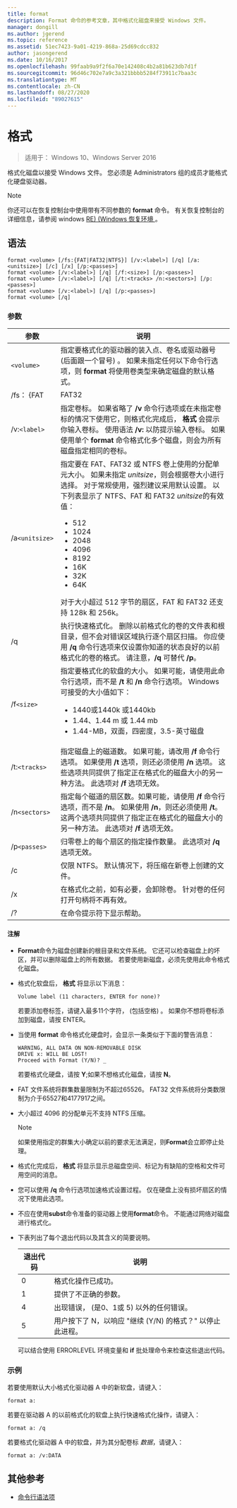 ```yaml
---
title: format
description: Format 命令的参考文章，其中格式化磁盘来接受 Windows 文件。
manager: dongill
ms.author: jgerend
ms.topic: reference
ms.assetid: 51ec7423-9a01-4219-868a-25d69cdcc832
author: jasongerend
ms.date: 10/16/2017
ms.openlocfilehash: 99faab9a9f2f6a70e142408c4b2a81b623db7d1f
ms.sourcegitcommit: 96d46c702e7a9c3a321bbbb5284f73911c7baa3c
ms.translationtype: MT
ms.contentlocale: zh-CN
ms.lasthandoff: 08/27/2020
ms.locfileid: "89027615"
---
```

# <a name="format"></a>格式

> 适用于： Windows 10、Windows Server 2016

格式化磁盘以接受 Windows 文件。 您必须是 Administrators 组的成员才能格式化硬盘驱动器。

> [!NOTE]
> 你还可以在恢复控制台中使用带有不同参数的 **format** 命令。 有关恢复控制台的详细信息，请参阅 windows [RE)  (Windows 恢复环境 ](/windows-hardware/manufacture/desktop/windows-recovery-environment--windows-re--technical-reference)。

## <a name="syntax"></a>语法

```
format <volume> [/fs:{FAT|FAT32|NTFS}] [/v:<label>] [/q] [/a:<unitsize>] [/c] [/x] [/p:<passes>]
format <volume> [/v:<label>] [/q] [/f:<size>] [/p:<passes>]
format <volume> [/v:<label>] [/q] [/t:<tracks> /n:<sectors>] [/p:<passes>]
format <volume> [/v:<label>] [/q] [/p:<passes>]
format <volume> [/q]
```

### <a name="parameters"></a>参数

| 参数 | 说明 |
| --------- | ----------- |
| `<volume>` | 指定要格式化的驱动器的装入点、卷名或驱动器号 (后面跟一个冒号) 。 如果未指定任何以下命令行选项，则 **format** 将使用卷类型来确定磁盘的默认格式。 |
| /fs： {FAT | FAT32 | NTFS | 指定文件系统的类型 (FAT、FAT32、NTFS) 。 |
| /v:`<label>` | 指定卷标。 如果省略了 **/v** 命令行选项或在未指定卷标的情况下使用它，则格式化完成后， **格式** 会提示你输入卷标。 使用语法 **/v:** 以防提示输入卷标。 如果使用单个 **format** 命令格式化多个磁盘，则会为所有磁盘指定相同的卷标。 |
| /a`<unitsize>` | 指定要在 FAT、FAT32 或 NTFS 卷上使用的分配单元大小。 如果未指定 *unitsize*，则会根据卷大小进行选择。 对于常规使用，强烈建议采用默认设置。 以下列表显示了 NTFS、FAT 和 FAT32 *unitsize*的有效值：<ul><li>512</li><li>1024</li><li>2048</li><li>4096</li><li>8192</li><li>16K</li><li>32K</li><li>64K</li></ul>对于大小超过 512 字节的扇区，FAT 和 FAT32 还支持 128k 和 256k。 |
| /q | 执行快速格式化。 删除以前格式化的卷的文件表和根目录，但不会对错误区域执行逐个扇区扫描。 你应使用 **/q** 命令行选项来仅设置你知道的状态良好的以前格式化的卷的格式。 请注意，**/q** 可替代 **/p**。 |
| /f`<size>` | 指定要格式化的软盘的大小。 如果可能，请使用此命令行选项，而不是 **/t** 和 **/n** 命令行选项。 Windows 可接受的大小值如下：<ul><li>1440或1440k 或1440kb</li><li>1.44、1.44 m 或 1.44 mb</li><li>1.44-MB，双面，四密度，3.5-英寸磁盘</li></ul> |
| /t:`<tracks>` | 指定磁盘上的磁道数。 如果可能，请改用 **/f** 命令行选项。 如果使用 **/t** 选项，则还必须使用 **/n** 选项。 这些选项共同提供了指定正在格式化的磁盘大小的另一种方法。 此选项对 **/f** 选项无效。 |
| /n`<sectors>` | 指定每个磁道的扇区数。如果可能，请使用 **/f** 命令行选项，而不是 **/n**。 如果使用 **/n**，则还必须使用 **/t**。 这两个选项共同提供了指定正在格式化的磁盘大小的另一种方法。 此选项对 **/f** 选项无效。 |
| /p`<passes>` | 归零卷上的每个扇区的指定操作数量。 此选项对 **/q** 选项无效。 |
| /c | 仅限 NTFS。 默认情况下，将压缩在新卷上创建的文件。 |
| /x | 在格式化之前，如有必要，会卸除卷。 针对卷的任何打开句柄将不再有效。 |
| /? | 在命令提示符下显示帮助。 |

#### <a name="remarks"></a>注解

- **Format**命令为磁盘创建新的根目录和文件系统。 它还可以检查磁盘上的坏区，并可以删除磁盘上的所有数据。 若要使用新磁盘，必须先使用此命令格式化磁盘。

- 格式化软盘后， **格式** 将显示以下消息：

    `Volume label (11 characters, ENTER for none)?`

    若要添加卷标签，请键入最多11个字符， (包括空格) 。 如果你不想将卷标添加到磁盘，请按 ENTER。

- 当使用 **format** 命令格式化硬盘时，会显示一条类似于下面的警告消息：

  ```
  WARNING, ALL DATA ON NON-REMOVABLE DISK
  DRIVE x: WILL BE LOST!
  Proceed with Format (Y/N)? _
  ```

  若要格式化硬盘，请按 **Y**;如果不想格式化磁盘，请按 **N**。

- FAT 文件系统将群集数量限制为不超过65526。 FAT32 文件系统将分类数限制为介于65527和4177917之间。

- 大小超过 4096 的分配单元不支持 NTFS 压缩。

  > [!NOTE]
  > 如果使用指定的群集大小确定以前的要求无法满足，则**Format**会立即停止处理。

- 格式化完成后， **格式** 将显示显示总磁盘空间、标记为有缺陷的空格和文件可用空间的消息。

- 您可以使用 **/q** 命令行选项加速格式设置过程。 仅在硬盘上没有损坏扇区的情况下使用此选项。

- 不应在使用**subst**命令准备的驱动器上使用**format**命令。 不能通过网络对磁盘进行格式化。

- 下表列出了每个退出代码以及其含义的简要说明。

  | 退出代码 | 说明 |
  | --------- | ----------- |
  | 0 | 格式化操作已成功。 |
  | 1 | 提供了不正确的参数。 |
  | 4 | 出现错误， (是0、1或 5) 以外的任何错误。 |
  | 5 | 用户按下了 N，以响应 "继续 (Y/N) 的格式？" 以停止此进程。 |

  可以结合使用 ERRORLEVEL 环境变量和 **if** 批处理命令来检查这些退出代码。

### <a name="examples"></a>示例

若要使用默认大小格式化驱动器 A 中的新软盘，请键入：

```
format a:
```

若要在驱动器 A 的以前格式化的软盘上执行快速格式化操作，请键入：

```
format a: /q
```

若要格式化驱动器 A 中的软盘，并为其分配卷标 *数据*，请键入：

```
format a: /v:DATA
```

## <a name="additional-references"></a>其他参考

- [命令行语法项](/previous-versions/windows/it-pro/windows-server-2012-R2-and-2012/cc771080(v=ws.11))
